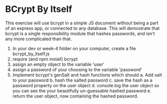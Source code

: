 # BCrypt By Itself

This exercise will use bcrypt in a simple JS document without being a part of an express app, or connected to any database. This will demostrate that bcrypt is a single responsibility module that hashes passwords, and isn't any more complicated than that. 

1. In your dev or week-4 folder on your computer, create a file bcrypt_by_itself.js
2. require (and npm install) bcrypt
3. assign an empty object to the variable 'user'
4. assign a password of your choosing to the variable 'password'
5. Implement bcrypt's genSalt and hash functions which should
	a. Add salt to your password
	b. hash the salted password
	c. save the hash as a password property on the user object
	d. console.log the user object so you can see the your beautifully un-guessable hashed password
	e. return the user object, now containing the hashed password. 


